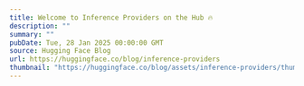 ```yaml
---
title: Welcome to Inference Providers on the Hub 🔥
description: ""
summary: ""
pubDate: Tue, 28 Jan 2025 00:00:00 GMT
source: Hugging Face Blog
url: https://huggingface.co/blog/inference-providers
thumbnail: "https://huggingface.co/blog/assets/inference-providers/thumbnail.png"
---
```



